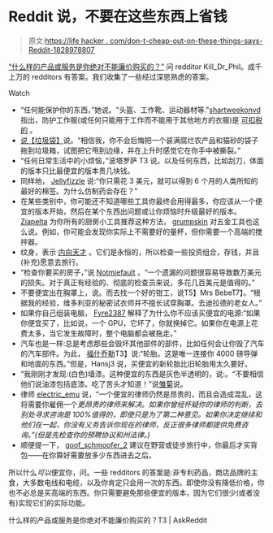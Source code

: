 # Reddit 说，不要在这些东西上省钱

> 原文:[https://life hacker . com/don-t-cheap-out-on-these-things-says-Reddit-1828978807](https://lifehacker.com/dont-cheap-out-on-these-things-says-reddit-1828978807)

[“什么样的产品或服务是你绝对不能廉价购买的？”](https://old.reddit.com/r/AskReddit/comments/9en0j5/whats_a_product_or_service_you_should_never_cheap/) 问 redditor Kill_Dr_Phil。成千上万的 redditors 有答案。我们收集了一些经过深思熟虑的答案。

Watch

*   “任何能保护你的东西，”她说。"头盔、工作靴、运动器材等."[shartweekonvd](https://old.reddit.com/r/AskReddit/comments/9en0j5/whats_a_product_or_service_you_should_never_cheap/e5q22rb/)指出，防护工作服(或任何只能用于工作而不能用于其他地方的衣服)是 [可扣税的](https://www.1040.com/tax-guide/taxes-and-your-job/work-clothes-and-uniforms/) 。
*   [说【垃圾袋】](https://old.reddit.com/r/AskReddit/comments/9en0j5/whats_a_product_or_service_you_should_never_cheap/e5q03fg/)说。“相信我，你不会后悔把一个装满腐烂农产品和猫砂的袋子拖到垃圾箱，试图把它甩到边缘，并在上升时感觉它在你手中被撕裂。”
*   “任何日常生活中的小烦恼，”波塔罗萨 T3 说。以及任何东西，比如刮刀，体面的版本只比最便宜的版本贵几块钱。
*   同样地， [Jellyfizzle](https://old.reddit.com/r/AskReddit/comments/9en0j5/whats_a_product_or_service_you_should_never_cheap/e5q335q/) 说:“你只需花 3 美元，就可以得到 6 个月的人类所知的最好的棉签。为什么仿制药会存在？”
*   在某些类别中，你可能还不知道哪些工具你最终会用得最多，你应该从一个便宜的版本开始，然后在某个东西出问题或让你烦恼时升级最好的版本。 [Ziapelta](https://old.reddit.com/r/AskReddit/comments/9en0j5/whats_a_product_or_service_you_should_never_cheap/e5q5uxu/) 为你所有的厨房小工具推荐这种方法， [grumpskin](https://old.reddit.com/r/AskReddit/comments/9en0j5/whats_a_product_or_service_you_should_never_cheap/e5q672f/) 对五金工具也这么说。例如，你可能会发现你实际上不需要好的量杯，但你需要一个高端的搅拌器。
*   纹身，表示 [内向天才](https://old.reddit.com/r/AskReddit/comments/9en0j5/whats_a_product_or_service_you_should_never_cheap/e5pzo3b/) 。它们是永恒的，所以检查一些投资组合，存钱，并且(补充)愿意去旅行。
*   “检查你要买的房子，”说 [Notmiefault](https://old.reddit.com/r/AskReddit/comments/9en0j5/whats_a_product_or_service_you_should_never_cheap/e5q5779/) 。“一个遗漏的问题很容易导致数万美元的损失。对于真正有经验的、彻底的检查员来说，多花几百美元是值得的。”
*   不要便宜出在胸罩上，说。而去找一个好的钳工，说T5】Mrs BebeT7】。“根据我的经验，维多利亚的秘密试衣师并不擅长试穿胸罩。去迪拉德的老女人。” 
*   如果你自己组装电脑， [Fyre2387](https://old.reddit.com/r/AskReddit/comments/9en0j5/whats_a_product_or_service_you_should_never_cheap/e5q4r7p/) 解释了为什么你不应该买便宜的电源:“如果你便宜买了，比如说，一个 GPU，它坏了，你就换掉它。如果你在电源上花费太多，当它发生故障时，整个电脑都会被拖走。”
*   汽车也是一样:总是考虑那些会毁坏其他部件的部件，比如任何会让你毁了汽车的汽车部件。为此， [福什乔勒](https://old.reddit.com/r/AskReddit/comments/9en0j5/whats_a_product_or_service_you_should_never_cheap/e5q2ygv/)T3】说:“轮胎。这是唯一连接你 4000 磅导弹和地面的东西。”但是，Hansj3 说，买便宜的新轮胎比旧轮胎用太久要好。
*   “我刚刚才发现:(白色)墙漆。这种便宜的东西是灰色半透明的，说:。“不要相信他们说油漆包括底漆。吃了苦头才知道！”说[雏菊](https://old.reddit.com/r/AskReddit/comments/9en0j5/whats_a_product_or_service_you_should_never_cheap/e5qbyce/)说。
*   律师 [electric_emu](https://old.reddit.com/r/AskReddit/comments/9en0j5/whats_a_product_or_service_you_should_never_cheap/e5q7zwu/) 说，“一个便宜的律师仍然是昂贵的，而且会造成混乱，这将需要你雇佣一个*更昂贵的律师来解决。如果你曾经怀疑你的律师的判断，去别处寻求咨询是 100%值得的，即使只是为了第二种意见。如果你决定继续和他们在一起，你没有义务告诉你现在的律师，反正很多律师都提供免费咨询。”(但是先检查你的预聘协议和州法律。)*
*   顺便提一下， [goof_schmoofer_2](https://old.reddit.com/r/AskReddit/comments/9en0j5/whats_a_product_or_service_you_should_never_cheap/e5q551v/) 建议在野营或徒步旅行中，你最后才买背包——在你算好需要放多少东西进去之后。

所以什么*可以*便宜你，问。一些 redditors 的答案是:非专利药品，商店品牌的主食，大多数电线和电缆，以及你肯定只会用一次的东西。即使你没有降低价格，你也不必总是买高端的东西。你只需要避免那些便宜的版本，因为它们很少(或者没有)实现它们的实际功能。

什么样的产品或服务是你绝对不能廉价购买的？T3 | AskReddit
